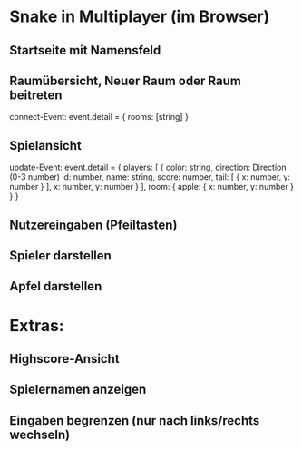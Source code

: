 # Snake in Multiplayer (im Browser)

## Startseite mit Namensfeld

## Raumübersicht, Neuer Raum oder Raum beitreten

connect-Event:
event.detail = {
rooms: [string]
}

## Spielansicht

update-Event:
event.detail = {
players: [
{
color: string,
direction: Direction (0-3 number)
id: number,
name: string,
score: number,
tail: [
{
x: number,
y: number
}
],
x: number,
y: number
}
],
room: {
apple: {
x: number,
y: number
}
}
}

## Nutzereingaben (Pfeiltasten)

## Spieler darstellen

## Apfel darstellen

# Extras:

## Highscore-Ansicht

## Spielernamen anzeigen

## Eingaben begrenzen (nur nach links/rechts wechseln)

